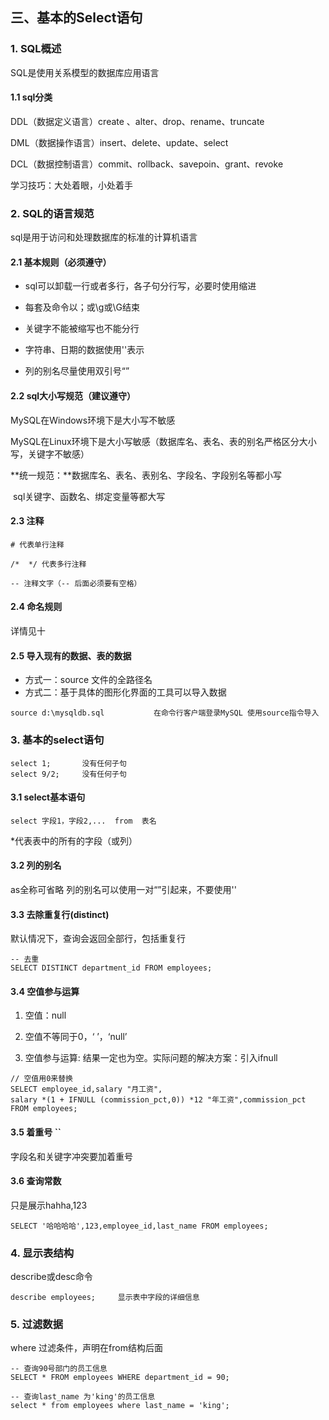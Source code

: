 ## 三、基本的Select语句

###  1. SQL概述

SQL是使用关系模型的数据库应用语言

#### 1.1 sql分类

DDL（数据定义语言）create 、alter、drop、rename、truncate

DML（数据操作语言）insert、delete、update、select

DCL（数据控制语言）commit、rollback、savepoin、grant、revoke

学习技巧：大处着眼，小处着手 

### 2. SQL的语言规范

sql是用于访问和处理数据库的标准的计算机语言

#### 2.1 基本规则（必须遵守）

- sql可以卸载一行或者多行，各子句分行写，必要时使用缩进

- 每套及命令以；或\g或\G结束
- 关键字不能被缩写也不能分行
- 字符串、日期的数据使用''表示
- 列的别名尽量使用双引号“”

#### 2.2 sql大小写规范（建议遵守）

MySQL在Windows环境下是大小写不敏感

MySQL在Linux环境下是大小写敏感（数据库名、表名、表的别名严格区分大小写，关键字不敏感）

**统一规范：**数据库名、表名、表别名、字段名、字段别名等都小写

​					sql关键字、函数名、绑定变量等都大写

#### 2.3 注释

```
# 代表单行注释  

/*  */ 代表多行注释

-- 注释文字（-- 后面必须要有空格）
```

#### 2.4 命名规则

详情见十

#### 2.5 导入现有的数据、表的数据

- 方式一：source 文件的全路径名
- 方式二：基于具体的图形化界面的工具可以导入数据

```
source d:\mysqldb.sql			在命令行客户端登录MySQL 使用source指令导入
```

### 3. 基本的select语句

```
select 1;		没有任何子句
select 9/2;		没有任何子句
```

#### 3.1 select基本语句

```
select 字段1，字段2,...	from  表名
```

*代表表中的所有的字段（或列）

#### 3.2 列的别名

as全称可省略	列的别名可以使用一对“”引起来，不要使用''

#### 3.3 去除重复行(distinct)

默认情况下，查询会返回全部行，包括重复行

```
-- 去重
SELECT DISTINCT department_id FROM employees;
```

#### 3.4 空值参与运算

1. 空值：null

2. 空值不等同于0，‘ ’，‘null’ 

3. 空值参与运算: 结果一定也为空。实际问题的解决方案：引入ifnull

```
// 空值用0来替换
SELECT employee_id,salary "月工资",
salary *(1 + IFNULL (commission_pct,0)) *12 "年工资",commission_pct
FROM employees;						
```

#### 3.5 着重号 ``

字段名和关键字冲突要加着重号

#### 3.6 查询常数

只是展示hahha,123

```
SELECT '哈哈哈哈',123,employee_id,last_name FROM employees;
```

### 4. 显示表结构

describe或desc命令

```
describe employees;		显示表中字段的详细信息
```

### 5. 过滤数据

where 过滤条件，声明在from结构后面

```
-- 查询90号部门的员工信息
SELECT * FROM employees WHERE department_id = 90;
```

```
-- 查询last_name 为'king'的员工信息
select * from employees where last_name = 'king';
```
